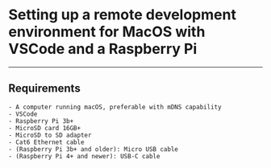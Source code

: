 # Setting up a remote development environment for MacOS with VSCode and a Raspberry Pi

----

## Requirements
    - A computer running macOS, preferable with mDNS capability
    - VSCode
    - Raspberry Pi 3b+
    - MicroSD card 16GB+
    - MicroSD to SD adapter
    - Cat6 Ethernet cable
    - (Raspberry Pi 3b+ and older): Micro USB cable
    - (Raspberry Pi 4+ and newer): USB-C cable